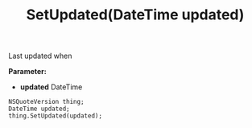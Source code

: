 ﻿---
uid: crmscript_ref_NSQuoteVersion_SetUpdated
title: SetUpdated(DateTime updated)
intellisense: NSQuoteVersion.SetUpdated
keywords: NSQuoteVersion, GetUpdated
so.topic: reference
---

Last updated when

**Parameter:** 
 - **updated** DateTime

```crmscript
NSQuoteVersion thing;
DateTime updated;
thing.SetUpdated(updated);
```

